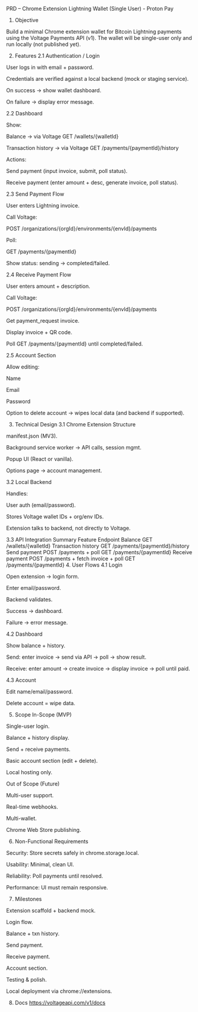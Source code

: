PRD – Chrome Extension Lightning Wallet (Single User) - Proton Pay
1. Objective

Build a minimal Chrome extension wallet for Bitcoin Lightning payments using the Voltage Payments API (v1).
The wallet will be single-user only and run locally (not published yet).

2. Features
2.1 Authentication / Login

User logs in with email + password.

Credentials are verified against a local backend (mock or staging service).

On success → show wallet dashboard.

On failure → display error message.

2.2 Dashboard

Show:

Balance → via Voltage GET /wallets/{walletId}

Transaction history → via Voltage GET /payments/{paymentId}/history

Actions:

Send payment (input invoice, submit, poll status).

Receive payment (enter amount + desc, generate invoice, poll status).

2.3 Send Payment Flow

User enters Lightning invoice.

Call Voltage:

POST /organizations/{orgId}/environments/{envId}/payments


Poll:

GET /payments/{paymentId}


Show status: sending → completed/failed.

2.4 Receive Payment Flow

User enters amount + description.

Call Voltage:

POST /organizations/{orgId}/environments/{envId}/payments


Get payment_request invoice.

Display invoice + QR code.

Poll GET /payments/{paymentId} until completed/failed.

2.5 Account Section

Allow editing:

Name

Email

Password

Option to delete account → wipes local data (and backend if supported).

3. Technical Design
3.1 Chrome Extension Structure

manifest.json (MV3).

Background service worker → API calls, session mgmt.

Popup UI (React or vanilla).

Options page → account management.

3.2 Local Backend

Handles:

User auth (email/password).

Stores Voltage wallet IDs + org/env IDs.

Extension talks to backend, not directly to Voltage.

3.3 API Integration Summary
Feature	Endpoint
Balance	GET /wallets/{walletId}
Transaction history	GET /payments/{paymentId}/history
Send payment	POST /payments + poll GET /payments/{paymentId}
Receive payment	POST /payments + fetch invoice + poll GET /payments/{paymentId}
4. User Flows
4.1 Login

Open extension → login form.

Enter email/password.

Backend validates.

Success → dashboard.

Failure → error message.

4.2 Dashboard

Show balance + history.

Send: enter invoice → send via API → poll → show result.

Receive: enter amount → create invoice → display invoice → poll until paid.

4.3 Account

Edit name/email/password.

Delete account = wipe data.

5. Scope
In-Scope (MVP)

Single-user login.

Balance + history display.

Send + receive payments.

Basic account section (edit + delete).

Local hosting only.

Out of Scope (Future)

Multi-user support.

Real-time webhooks.

Multi-wallet.

Chrome Web Store publishing.

6. Non-Functional Requirements

Security: Store secrets safely in chrome.storage.local.

Usability: Minimal, clean UI.

Reliability: Poll payments until resolved.

Performance: UI must remain responsive.

7. Milestones

Extension scaffold + backend mock.

Login flow.

Balance + txn history.

Send payment.

Receive payment.

Account section.

Testing & polish.

Local deployment via chrome://extensions.

8. Docs
https://voltageapi.com/v1/docs